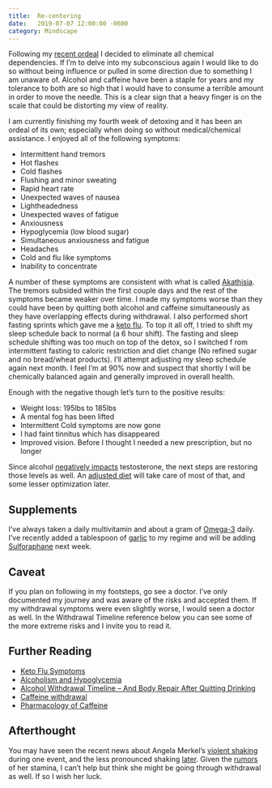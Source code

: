 ```yaml
---
title:  Re-centering
date:   2019-07-07 12:00:00 -0600
category: Mindscape
---
```


Following my [recent ordeal](/dreamwork/a-shamanic-ordeal/) I decided to eliminate all chemical dependencies. If I’m
to delve into my subconscious again I would like to do so without being influence or pulled in some direction due to
something I am unaware of. Alcohol and caffeine have been a staple for years and my tolerance to both are so high
that I would have to consume a terrible amount in order to move the needle. This is a clear sign that a heavy finger
is on the scale that could be distorting my view of reality.

I am currently finishing my fourth week of detoxing and it has been an ordeal of its own; especially when doing so
without medical/chemical assistance. I enjoyed all of the following symptoms:

- Intermittent hand tremors
- Hot flashes
- Cold flashes
- Flushing and minor sweating
- Rapid heart rate
- Unexpected waves of nausea
- Lightheadedness
- Unexpected waves of fatigue
- Anxiousness
- Hypoglycemia (low blood sugar)
- Simultaneous anxiousness and fatigue
- Headaches
- Cold and flu like symptoms
- Inability to concentrate

A number of these symptoms are consistent with what is called [Akathisia](https://en.wikipedia.org/wiki/Akathisia).
The tremors subsided within the first couple days and the rest of the symptoms became weaker over time. I made my
symptoms worse than they could have been by quitting both alcohol and caffeine simultaneously as they have overlapping
effects during withdrawal. I also performed short fasting sprints which gave me a
[keto flu](https://www.healthline.com/nutrition/keto-flu-symptoms). To top it all off, I tried to shift my sleep schedule
back to normal (a 6 hour shift). The fasting and sleep schedule shifting was too much on top of the detox, so I switched f
rom intermittent fasting to caloric restriction and diet change (No refined sugar and no bread/wheat products). I’ll
attempt adjusting my sleep schedule again next month. I feel I’m at 90% now and suspect that shortly I will be chemically
balanced again and generally improved in overall health.

Enough with the negative though let’s turn to the positive results:

- Weight loss: 195lbs to 185lbs
- A mental fog has been lifted
- Intermittent Cold symptoms are now gone
- I had faint tinnitus which has disappeared
- Improved vision. Before I thought I needed a new prescription, but no longer

Since alcohol [negatively impacts](https://anabolicmen.com/alcohol-testosterone/) testosterone, the next steps are
restoring those levels as well. An [adjusted diet](https://skeptics.stackexchange.com/a/6989) will take care of most
of that, and some lesser optimization later.

## Supplements

I’ve always taken a daily multivitamin and about a gram of [Omega-3](https://www.foundmyfitness.com/search?q=Omega-3) daily.
I’ve recently added a tablespoon of [garlic](https://www.foundmyfitness.com/search?q=Garlic) to my regime and will be adding
[Sulforaphane](https://www.youtube.com/watch?v=zz4YVJ4aRfg) next week.

## Caveat

If you plan on following in my footsteps, go see a doctor. I’ve only documented my journey and was aware of the risks and
accepted them. If my withdrawal symptoms were even slightly worse, I would seen a doctor as well. In the Withdrawal Timeline
reference below you can see some of the more extreme risks and I invite you to read it.

## Further Reading

- [Keto Flu Symptoms](https://www.healthline.com/nutrition/keto-flu-symptoms)
- [Alcoholism and Hypoglycemia](https://web.archive.org/web/20171014133015/http:/fit-recovery.com/alcoholism-and-hypoglycemia)
- [Alcohol Withdrawal Timeline – And Body Repair After Quitting Drinking](https://web.archive.org/web/20171012055304/http://fit-recovery.com:80/alcohol-withdrawal-timeline-body-repair-after-quitting-drinking/)
- [Caffeine withdrawal](https://www.webmd.com/diet/caffeine-myths-and-facts#1)
- [Pharmacology of Caffeine](https://www.ncbi.nlm.nih.gov/books/NBK223808/)

## Afterthought

You may have seen the recent news about Angela Merkel’s [violent shaking](https://www.youtube.com/watch?v=URUqqNdGXNo) during one
event, and the less pronounced shaking [later](https://www.youtube.com/watch?v=hTdiikDPsHk). Given the
[rumors](https://www.dailymail.co.uk/news/article-3112354/Angela-Merkel-formidable-DRINKER-says-Norwegian-counterpart.html) of
her stamina, I can’t help but think she might be going through withdrawal as well. If so I wish her luck.

